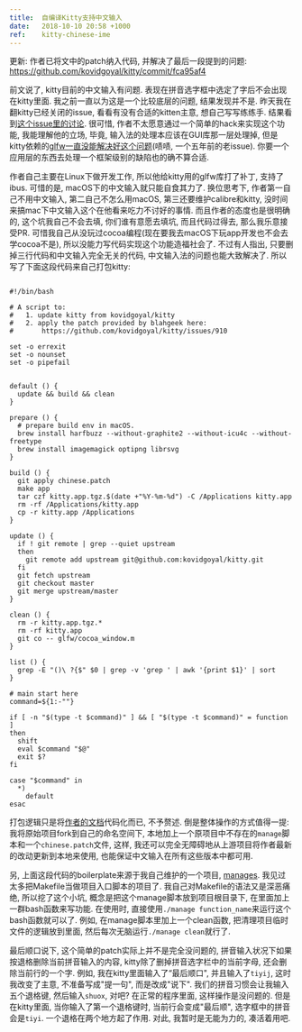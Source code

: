 ```yaml
---
title:  自编译Kitty支持中文输入
date:   2018-10-10 20:58 +1000
ref:    kitty-chinese-ime
---
```




更新: 作者已将文中的patch纳入代码, 并解决了最后一段提到的问题: [https://github.com/kovidgoyal/kitty/commit/fca95af4 ](https://github.com/kovidgoyal/kitty/commit/fca95af4)

前文说了, kitty目前的中文输入有问题. 表现在拼音选字框中选定了字后不会出现在kitty里面. 我之前一直以为这是一个比较底层的问题, 结果发现并不是. 昨天我在翻kitty已经关闭的issue, 看看有没有合适的kitten主意, 想自己写写练练手. 结果看到[这个issue里的讨论](https://github.com/kovidgoyal/kitty/issues/910). 很可惜, 作者不太愿意通过一个简单的hack来实现这个功能, 我能理解他的立场, 毕竟, 输入法的处理本应该在GUI库那一层处理掉, 但是kitty依赖的[glfw一直没能解决好这个问题](https://github.com/glfw/glfw/issues/41)(啧啧, 一个五年前的老issue). 你要一个应用层的东西去处理一个框架级别的缺陷也的确不算合适.

作者自己主要在Linux下做开发工作, 所以他给kitty用的glfw库打了补丁, 支持了ibus. 可惜的是, macOS下的中文输入就只能自食其力了. 换位思考下, 作者第一自己不用中文输入, 第二自己不怎么用macOS, 第三还要维护calibre和kitty, 没时间来搞mac下中文输入这个在他看来吃力不讨好的事情. 而且作者的态度也是很明确的, 这个坑我自己不会去填, 你们谁有意愿去填坑, 而且代码过得去, 那么我乐意接受PR. 可惜我自己从没玩过cocoa编程(现在要我去macOS下玩app开发也不会去学cocoa不是), 所以没能力写代码实现这个功能造福社会了. 不过有人指出, 只要删掉三行代码和中文输入完全无关的代码, 中文输入法的问题也能大致解决了. 所以写了下面这段代码来自己打包kitty:

<pre class="code" data-lang="bash"><code>
#!/bin/bash

# A script to:
#   1. update kitty from kovidgoyal/kitty
#   2. apply the patch provided by blahgeek here:
#       https://github.com/kovidgoyal/kitty/issues/910

set -o errexit
set -o nounset
set -o pipefail


default () {
  update && build && clean
}

prepare () {
  # prepare build env in macOS.
  brew install harfbuzz --without-graphite2 --without-icu4c --without-freetype
  brew install imagemagick optipng librsvg
}

build () {
  git apply chinese.patch
  make app
  tar czf kitty.app.tgz.$(date +"%Y-%m-%d") -C /Applications kitty.app
  rm -rf /Applications/kitty.app
  cp -r kitty.app /Applications
}

update () {
  if ! git remote | grep --quiet upstream
  then
    git remote add upstream git@github.com:kovidgoyal/kitty.git
  fi
  git fetch upstream
  git checkout master
  git merge upstream/master
}

clean () {
  rm -r kitty.app.tgz.*
  rm -rf kitty.app
  git co -- glfw/cocoa_window.m
}

list () {
  grep -E "()\ ?{$" $0 | grep -v 'grep ' | awk '{print $1}' | sort
}

# main start here
command=${1:-""}

if [ -n "$(type -t $command)" ] && [ "$(type -t $command)" = function ]
then
  shift
  eval $command "$@"
  exit $?
fi

case "$command" in
  *)
    default
esac
</code></pre>

打包逻辑只是将[作者的文档](https://sw.kovidgoyal.net/kitty/build.html)代码化而已, 不予赘述. 倒是整体操作的方式值得一提: 我将原始项目fork到自己的命名空间下, 本地加上一个原项目中不存在的`manage`脚本和一个`chinese.patch`文件, 这样, 我还可以完全无障碍地从上游项目将作者最新的改动更新到本地来使用, 也能保证中文输入在所有这些版本中都可用.

另, 上面这段代码的boilerplate来源于我自己维护的一个项目, [manages](https://github.com/xiaket/manages). 我见过太多把Makefile当做项目入口脚本的项目了. 我自己对Makefile的语法又是深恶痛绝, 所以挖了这个小坑, 概念是把这个manage脚本放到项目根目录下, 在里面加上一群bash函数来写功能. 在使用时, 直接使用`./manage function_name`来运行这个bash函数就可以了. 例如, 在manage脚本里加上一个clean函数, 把清理项目临时文件的逻辑放到里面, 然后每次无脑运行`./manage clean`就行了.

最后顺口说下, 这个简单的patch实际上并不是完全没问题的, 拼音输入状况下如果按退格删除当前拼音输入的内容, kitty除了删掉拼音选字栏中的当前字母, 还会删除当前行的一个字. 例如, 我在kitty里面输入了“最后顺口", 并且输入了`tiyij`, 这时我改变了主意, 不准备写成"提一句", 而是改成"说下". 我们的拼音习惯会让我输入五个退格键, 然后输入`shuox`, 对吧? 在正常的程序里面, 这样操作是没问题的. 但是在kitty里面, 当你输入了第一个退格键时, 当前行会变成"最后顺", 选字框中的拼音会是`tiyi`. 一个退格在两个地方起了作用. 对此, 我暂时是无能为力的, 凑活着用吧.
